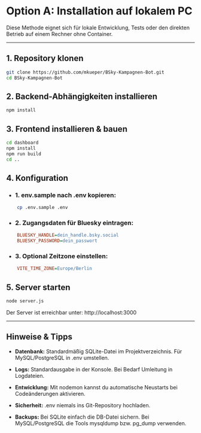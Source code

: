 # Option A: Installation auf lokalem PC

Diese Methode eignet sich für lokale Entwicklung, Tests oder den direkten Betrieb auf einem Rechner ohne Container.

---

## 1. Repository klonen
```bash
git clone https://github.com/mkueper/BSky-Kampagnen-Bot.git
cd BSky-Kampagnen-Bot
```

## 2. Backend-Abhängigkeiten installieren
```bash
npm install
```

## 3. Frontend installieren & bauen
```bash
cd dashboard
npm install
npm run build
cd ..
```
## 4. Konfiguration

- ### 1. env.sample nach .env kopieren:
```bash
    cp .env.sample .env
```
- ### 2. Zugangsdaten für Bluesky eintragen:
```ini
    BLUESKY_HANDLE=dein_handle.bsky.social
    BLUESKY_PASSWORD=dein_passwort
```
- ### 3. Optional Zeitzone einstellen:
```ini
    VITE_TIME_ZONE=Europe/Berlin
```

## 5. Server starten
```bash
node server.js
```

Der Server ist erreichbar unter: http://localhost:3000

---

## Hinweise & Tipps

- **Datenbank:** Standardmäßig SQLite-Datei im Projektverzeichnis. Für MySQL/PostgreSQL in .env umstellen.

- **Logs:** Standardausgabe in der Konsole. Bei Bedarf Umleitung in Logdateien.

- **Entwicklung:** Mit nodemon kannst du automatische Neustarts bei Codeänderungen aktivieren.

- **Sicherheit:** .env niemals ins Git-Repository hochladen.

- **Backups:** Bei SQLite einfach die DB-Datei sichern. Bei MySQL/PostgreSQL die Tools mysqldump bzw. pg_dump verwenden.